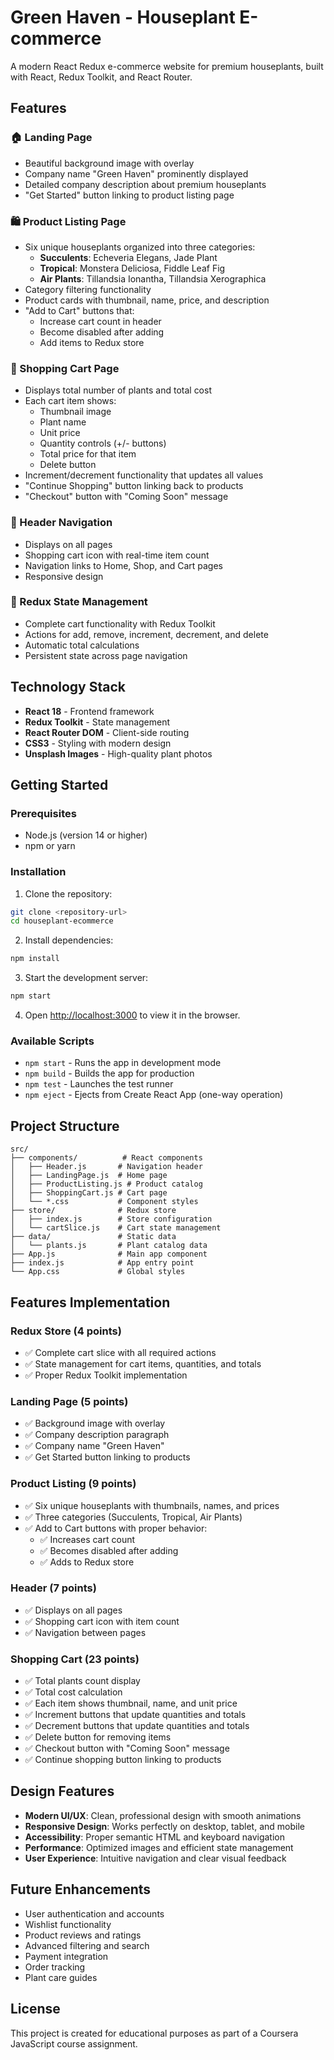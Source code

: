 # Green Haven - Houseplant E-commerce

A modern React Redux e-commerce website for premium houseplants, built with React, Redux Toolkit, and React Router.

## Features

### 🏠 Landing Page
- Beautiful background image with overlay
- Company name "Green Haven" prominently displayed
- Detailed company description about premium houseplants
- "Get Started" button linking to product listing page

### 🛍️ Product Listing Page
- Six unique houseplants organized into three categories:
  - **Succulents**: Echeveria Elegans, Jade Plant
  - **Tropical**: Monstera Deliciosa, Fiddle Leaf Fig
  - **Air Plants**: Tillandsia Ionantha, Tillandsia Xerographica
- Category filtering functionality
- Product cards with thumbnail, name, price, and description
- "Add to Cart" buttons that:
  - Increase cart count in header
  - Become disabled after adding
  - Add items to Redux store

### 🛒 Shopping Cart Page
- Displays total number of plants and total cost
- Each cart item shows:
  - Thumbnail image
  - Plant name
  - Unit price
  - Quantity controls (+/- buttons)
  - Total price for that item
  - Delete button
- Increment/decrement functionality that updates all values
- "Continue Shopping" button linking back to products
- "Checkout" button with "Coming Soon" message

### 📱 Header Navigation
- Displays on all pages
- Shopping cart icon with real-time item count
- Navigation links to Home, Shop, and Cart pages
- Responsive design

### 🔧 Redux State Management
- Complete cart functionality with Redux Toolkit
- Actions for add, remove, increment, decrement, and delete
- Automatic total calculations
- Persistent state across page navigation

## Technology Stack

- **React 18** - Frontend framework
- **Redux Toolkit** - State management
- **React Router DOM** - Client-side routing
- **CSS3** - Styling with modern design
- **Unsplash Images** - High-quality plant photos

## Getting Started

### Prerequisites
- Node.js (version 14 or higher)
- npm or yarn

### Installation

1. Clone the repository:
```bash
git clone <repository-url>
cd houseplant-ecommerce
```

2. Install dependencies:
```bash
npm install
```

3. Start the development server:
```bash
npm start
```

4. Open [http://localhost:3000](http://localhost:3000) to view it in the browser.

### Available Scripts

- `npm start` - Runs the app in development mode
- `npm build` - Builds the app for production
- `npm test` - Launches the test runner
- `npm eject` - Ejects from Create React App (one-way operation)

## Project Structure

```
src/
├── components/          # React components
│   ├── Header.js       # Navigation header
│   ├── LandingPage.js  # Home page
│   ├── ProductListing.js # Product catalog
│   ├── ShoppingCart.js # Cart page
│   └── *.css           # Component styles
├── store/              # Redux store
│   ├── index.js        # Store configuration
│   └── cartSlice.js    # Cart state management
├── data/               # Static data
│   └── plants.js       # Plant catalog data
├── App.js              # Main app component
├── index.js            # App entry point
└── App.css             # Global styles
```

## Features Implementation

### Redux Store (4 points)
- ✅ Complete cart slice with all required actions
- ✅ State management for cart items, quantities, and totals
- ✅ Proper Redux Toolkit implementation

### Landing Page (5 points)
- ✅ Background image with overlay
- ✅ Company description paragraph
- ✅ Company name "Green Haven"
- ✅ Get Started button linking to products

### Product Listing (9 points)
- ✅ Six unique houseplants with thumbnails, names, and prices
- ✅ Three categories (Succulents, Tropical, Air Plants)
- ✅ Add to Cart buttons with proper behavior:
  - ✅ Increases cart count
  - ✅ Becomes disabled after adding
  - ✅ Adds to Redux store

### Header (7 points)
- ✅ Displays on all pages
- ✅ Shopping cart icon with item count
- ✅ Navigation between pages

### Shopping Cart (23 points)
- ✅ Total plants count display
- ✅ Total cost calculation
- ✅ Each item shows thumbnail, name, and unit price
- ✅ Increment buttons that update quantities and totals
- ✅ Decrement buttons that update quantities and totals
- ✅ Delete button for removing items
- ✅ Checkout button with "Coming Soon" message
- ✅ Continue shopping button linking to products

## Design Features

- **Modern UI/UX**: Clean, professional design with smooth animations
- **Responsive Design**: Works perfectly on desktop, tablet, and mobile
- **Accessibility**: Proper semantic HTML and keyboard navigation
- **Performance**: Optimized images and efficient state management
- **User Experience**: Intuitive navigation and clear visual feedback

## Future Enhancements

- User authentication and accounts
- Wishlist functionality
- Product reviews and ratings
- Advanced filtering and search
- Payment integration
- Order tracking
- Plant care guides

## License

This project is created for educational purposes as part of a Coursera JavaScript course assignment. 
